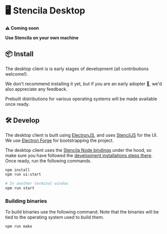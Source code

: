 # 🖥 Stencila Desktop

**⚠️ Coming soon**

**Use Stencila on your own machine**

<!-- TODO: Add screenshot of the application -->

## 📦 Install

The desktop client is is early stages of development (all contributions welcome!).

We don't recommend installing it yet, but if you are an early adopter 💖, we'd also appreciate any feedback.

Prebuilt distributions for various operating systems will be made available once ready.

<!-- TODO: Uncomment once published. You can download standalone binaries for MacOS, Windows or Linux from the [latest release](https://github.com/stencila/stencila/releases/latest). -->

## 🛠️ Develop

The desktop client is built using [ElectronJS](https://www.electronjs.org), and uses
[StencilJS](https://stenciljs.com) for the UI.
We use [Electron Forge](https://stenciljs.com) for bootstrapping the project.

The desktop client uses the [Stencila Node bindings](../node) under the hood, so make sure you have
followed the [development installations steps there](../node#%EF%B8%8F-develop).
Once ready, run the following commands.

```sh
npm install
npm run ui:start

# In another terminal window
npm run start
```

### Building binaries

To build binaries use the following command. Note that the binaries will be tied
to the operating system used to build them.

```sh
npm run make
```
